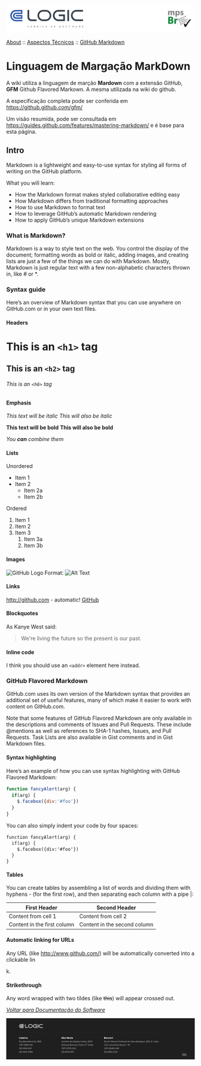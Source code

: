 
![Cabecalho](../../../Index-Anexos/Cabecalho.png)


[About](../../About.md) :: [Aspectos Técnicos](../Aspectos-Tecnicos.md) :: [GitHub Markdown](Markdown-CheatSheet.md)

#  Linguagem de Margação MarkDown


A wiki utiliza a linguagem de marção **Mardown** com a extensão GitHub, **GFM** Github Flavored Markown. A mesma utilizada na wiki do github.

A especificação completa pode ser conferida em https://github.github.com/gfm/

Um visão resumida, pode ser consultada em https://guides.github.com/features/mastering-markdown/ e é base para esta página.

## Intro

Markdown is a lightweight and easy-to-use syntax for styling all forms of writing on the GitHub platform.

What you will learn:

- How the Markdown format makes styled collaborative editing easy
- How Markdown differs from traditional formatting approaches
- How to use Markdown to format text
- How to leverage GitHub’s automatic Markdown rendering
- How to apply GitHub’s unique Markdown extensions

### What is Markdown?

Markdown is a way to style text on the web. You control the display of the document; formatting words as bold or italic, adding images, and creating lists are just a few of the things we can do with Markdown. Mostly, Markdown is just regular text with a few non-alphabetic characters thrown in, like # or *.

### Syntax guide

Here’s an overview of Markdown syntax that you can use anywhere on GitHub.com or in your own text files.

#### Headers

# This is an `<h1>` tag
## This is an `<h2>` tag
###### This is an `<h6>` tag

#### Emphasis

*This text will be italic*
_This will also be italic_

**This text will be bold**
__This will also be bold__

_You **can** combine them_

#### Lists

Unordered

* Item 1
* Item 2
  * Item 2a
  * Item 2b

Ordered

1. Item 1
1. Item 2
1. Item 3
   1. Item 3a
   1. Item 3b

#### Images

![GitHub Logo](/images/logo.png)
Format: ![Alt Text](url)

#### Links

http://github.com - automatic!
[GitHub](http://github.com)

#### Blockquotes

As Kanye West said:

> We're living the future so
> the present is our past.

#### Inline code

I think you should use an
`<addr>` element here instead.

### GitHub Flavored Markdown

GitHub.com uses its own version of the Markdown syntax that provides an additional set of useful features, many of which make it easier to work with content on GitHub.com.

Note that some features of GitHub Flavored Markdown are only available in the descriptions and comments of Issues and Pull Requests. These include @mentions as well as references to SHA-1 hashes, Issues, and Pull Requests. Task Lists are also available in Gist comments and in Gist Markdown files.

#### Syntax highlighting

Here’s an example of how you can use syntax highlighting with GitHub Flavored Markdown:

```javascript
function fancyAlert(arg) {
  if(arg) {
    $.facebox({div:'#foo'})
  }
}
```

You can also simply indent your code by four spaces:

    function fancyAlert(arg) {
      if(arg) {
        $.facebox({div:'#foo'})
      }
    }

#### Tables

You can create tables by assembling a list of words and dividing them with hyphens - (for the first row), and then separating each column with a pipe |:

First Header | Second Header
------------ | -------------
Content from cell 1 | Content from cell 2
Content in the first column | Content in the second column


#### Automatic linking for URLs

Any URL (like http://www.github.com/) will be automatically converted into a clickable lin

k.

#### Strikethrough

Any word wrapped with two tildes (like ~~this~~) will appear crossed out.

_[Voltar para Documentação do Software](../../.../Index.md)_


![Rodape](../../../Index-Anexos/Rodape.png)

